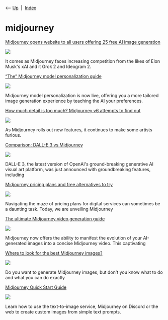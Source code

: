 <div class="nav">

⟵ [Up](index.html)  \|  [Index](index.html)

</div>

# midjourney

<div class="cards">

<div class="card">

<div class="card-title">

[Midjourney opens website to all users offering 25 free AI image
generation](https://venturebeat.com/ai/midjourney-opens-website-to-all-users-with-25-free-ai-image-generations)

</div>

<div class="card-image">

[![](https://venturebeat.com/wp-content/uploads/2024/08/cfr0z3n_fashion_magazine_photo_long_shot_establishing_shot_of_68a258ce-b040-4f79-89ad-49e105ea2d77_3.png?w=1024?w=1200&strip=all)](https://venturebeat.com/ai/midjourney-opens-website-to-all-users-with-25-free-ai-image-generations)

</div>

It comes as Midjourney faces increasing competition from the likes of
Elon Musk's xAI and it Grok 2 and Ideogram 2.

</div>

<div class="card">

<div class="card-title">

[“The” Midjourney model personalization
guide](https://dataconomy.com/2024/06/12/midjourney-model-personalization-guide)

</div>

<div class="card-image">

[![](https://dataconomy.com/wp-content/uploads/2024/06/How-to-use-Midjourney-model-personalization_09.jpg)](https://dataconomy.com/2024/06/12/midjourney-model-personalization-guide)

</div>

Midjourney model personalization is now live, offering you a more
tailored image generation experience by teaching the AI your
preferences.

</div>

<div class="card">

<div class="card-title">

[How much detail is too much? Midjourney v6 attempts to find
out](https://arstechnica.com/information-technology/2024/01/a-crazy-update-midjourney-v6-upgrade-heaps-on-ai-generated-detail)

</div>

<div class="card-image">

[![](https://cdn.arstechnica.net/wp-content/uploads/2024/01/midjourney_v6_queen_of_the_universe.jpg)](https://arstechnica.com/information-technology/2024/01/a-crazy-update-midjourney-v6-upgrade-heaps-on-ai-generated-detail)

</div>

As Midjourney rolls out new features, it continues to make some artists
furious.

</div>

<div class="card">

<div class="card-title">

[Comparison: DALL-E 3 vs
Midjourney](https://dataconomy.com/2023/09/22/comparison-dall-e-3-vs-midjourney)

</div>

<div class="card-image">

[![](https://dataconomy.com/wp-content/uploads/2023/09/Comparison-DALL-E-3-vs-Midjourney-1111.jpg)](https://dataconomy.com/2023/09/22/comparison-dall-e-3-vs-midjourney)

</div>

DALL-E 3, the latest version of OpenAI's ground-breaking generative AI
visual art platform, was just announced with groundbreaking features,
including

</div>

<div class="card">

<div class="card-title">

[Midjourney pricing plans and free alternatives to
try](https://dataconomy.com/2023/07/12/midjourney-pricing-and-free-alternatives)

</div>

<div class="card-image">

[![](https://dataconomy.com/wp-content/uploads/2023/07/Midjourney-pricing-plans-and-free-alternatives-to-try.jpg)](https://dataconomy.com/2023/07/12/midjourney-pricing-and-free-alternatives)

</div>

Navigating the maze of pricing plans for digital services can sometimes
be a daunting task. Today, we are unveiling Midjourney

</div>

<div class="card">

<div class="card-title">

[The ultimate Midjourney video generation
guide](https://dataconomy.com/2023/07/17/midjourney-video-generation-guide)

</div>

<div class="card-image">

[![](https://dataconomy.com/wp-content/uploads/2023/07/Screenshot_5_result_0.jpg)](https://dataconomy.com/2023/07/17/midjourney-video-generation-guide)

</div>

Midjourney now offers the ability to manifest the evolution of your
AI-generated images into a concise Midjourney video. This captivating

</div>

<div class="card">

<div class="card-title">

[Where to look for the best Midjourney
images?](https://dataconomy.com/2023/07/17/generating-midjourney-images-showcase)

</div>

<div class="card-image">

[![](https://dataconomy.com/wp-content/uploads/2023/07/midjourney-images-5.jpg)](https://dataconomy.com/2023/07/17/generating-midjourney-images-showcase)

</div>

Do you want to generate Midjourney images, but don't you know what to do
and what you can do exactly

</div>

<div class="card">

<div class="card-title">

[Midjourney Quick Start
Guide](https://docs.midjourney.com/docs/quick-start)

</div>

<div class="card-image">

[![](https://cdn.document360.io/3040c2b6-fead-4744-a3a9-d56d621c6c7e/Images/Documentation/Midjourney_Social_QuickStart.png)](https://docs.midjourney.com/docs/quick-start)

</div>

Learn how to use the text-to-image service, Midjourney on Discord or the
web to create custom images from simple text prompts.

</div>

</div>

